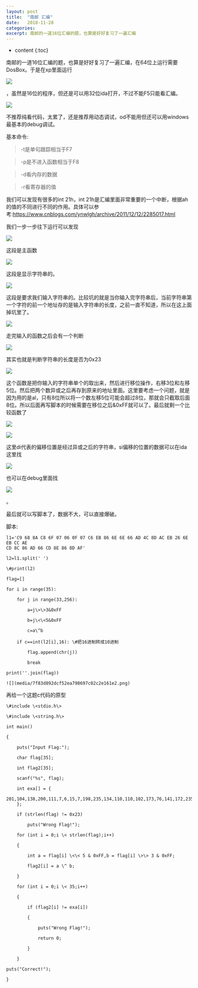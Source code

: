 ```yaml
---
layout: post
title:  "南邮 汇编"
date:   2018-11-28
categories: 
excerpt: 南邮的一道16位汇编的题，也算是好好复习了一遍汇编
---
```


* content
{:toc}



南邮的一道16位汇编的题，也算是好好复习了一遍汇编，在64位上运行需要DosBox。于是在xp里面运行

![](media/62553b72b649129946a93bf07083404d.png)

，虽然是16位的程序，但还是可以用32位ida打开，不过不能F5只能看汇编。

![](media/cd471c81f46e41d834741f4bb29ae3db.png)

不推荐纯看代码，太累了，还是推荐用动态调试，od不能用但还可以用windows最基本的debug调试。

基本命令:

>   \-t是单句跟踪相当于F7

>   \-p是不进入函数相当于F8

>   \-d看内存的数据

>   \-r看寄存器的值

我们可以发现有很多的int 21h，int
21h是汇编里面非常重要的一个中断，根据ah的值的不同进行不同的作用。具体可以参考:<https://www.cnblogs.com/ynwlgh/archive/2011/12/12/2285017.html>

我们一步一步往下运行可以发现

![](media/e04d99334de73ab6d80b3e83bfa37f36.png)

这段是主函数

![](media/df936de7bf22eab273420c8213c11981.png)

这段是显示字符串的。

![](media/b4e1bc61cb06ee5cbdd8b102147e8b3b.png)

这段是要求我们输入字符串的。比较坑的就是当你输入完字符串后，当前字符串第一个字符的前一个地址存的是输入字符串的长度，之前一直不知道，所以在这上面掉坑里了。

![](media/df3f68afe2a5908633fbcc1d1032dfb6.png)

走完输入的函数之后会有一个判断

![](media/45d44c667d51794c60006ecc7013f0f7.png)

其实也就是判断字符串的长度是否为0x23

![](media/fae58712843693e54222dcea1a2aae8c.png)

这个函数是把你输入的字符串单个的取出来，然后进行移位操作，右移3位和左移5位。然后把两个数异或之后再存到原来的地址里面。这里要考虑一个问题，就是因为用的是al，只有8位所以将一个数左移5位可能会超过8位，那就会只截取后面8位。所以后面再写脚本的时候需要在移位之后&0xFF就可以了。最后就剩一个比较函数了

![](media/62df371eeb12e11611e67cc7d900e042.png)

![](media/49624c2e63c78f92fb2b88abab3546e6.png)

这里di代表的偏移位置是经过异或之后的字符串，si偏移的位置的数据可以在ida这里找

![](media/3214994971cf06d294f4b91393b3d69b.png)

也可以在debug里面找

![](media/e1c7c1e347331453ae4b829c0341437d.png)

。

最后就可以写脚本了，数据不大，可以直接爆破。

脚本:

	l1='C9 68 8A C8 6F 07 06 0F 07 C6 EB 86 6E 6E 66 AD 4C 8D AC EB 26 6E EB CC AE
	CD 8C 86 AD 66 CD 8E 86 8D AF'

	l2=l1.split(' ')

	\#print(l2)

	flag=[]

	for i in range(35):

		for j in range(33,256):

			a=j\>\>3&0xFF

			b=j\<\<5&0xFF

			c=a\^b

		if c==int(l2[i],16): \#把16进制转成10进制

			flag.append(chr(j))

			break

	print(''.join(flag))

	![](media/7f83d892dcf52ea798697c02c2e161e2.png)

再给一个这题c代码的原型

	\#include \<stdio.h\>

	\#include \<string.h\>

	int main()

	{

		puts("Input Flag:");

		char flag[35];

		int flag2[35];

		scanf("%s", flag);

		int exa[] = {
		201,104,138,200,111,7,6,15,7,198,235,134,110,110,102,173,76,141,172,235,38,110,235,204,174,205,140,134,173,102,205,142,134,141,175
		};

		if (strlen(flag) != 0x23)

			puts("Wrong Flag!");

		for (int i = 0;i \< strlen(flag);i++)

		{

			int a = flag[i] \<\< 5 & 0xFF,b = flag[i] \>\> 3 & 0xFF;

			flag2[i] = a \^ b;

		}

		for (int i = 0;i \< 35;i++)

		{

			if (flag2[i] != exa[i])

			{

				puts("Wrong Flag!");

				return 0;

			}

		}

	puts("Correct!");

	}
